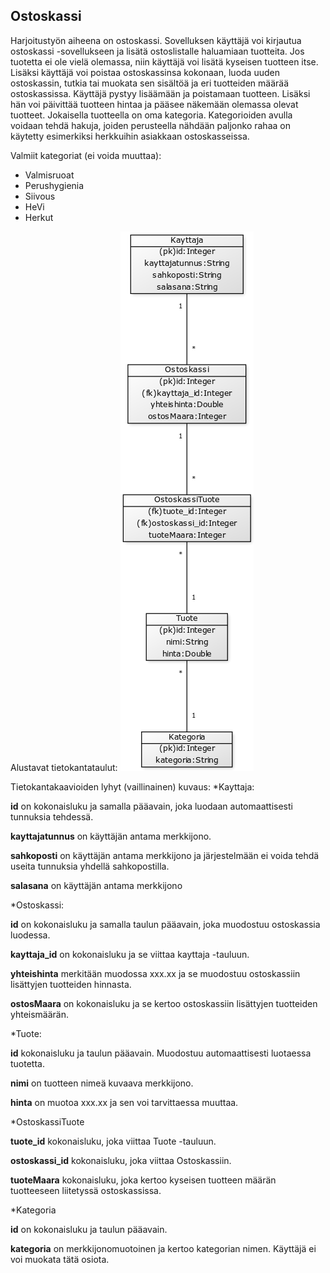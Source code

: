 ## Ostoskassi 
 Harjoitustyön aiheena on ostoskassi. Sovelluksen käyttäjä voi kirjautua
ostoskassi -sovellukseen ja lisätä ostoslistalle haluamiaan tuotteita. Jos 
tuotetta ei ole vielä olemassa, niin käyttäjä voi lisätä kyseisen tuotteen 
itse. Lisäksi käyttäjä voi poistaa ostoskassinsa kokonaan, luoda uuden 
ostoskassin, tutkia tai muokata sen sisältöä ja eri tuotteiden määrää ostoskassissa.
Käyttäjä pystyy lisäämään ja poistamaan tuotteen. 
Lisäksi hän voi päivittää tuotteen hintaa ja pääsee näkemään olemassa olevat tuotteet.
Jokaisella tuotteella on oma kategoria. Kategorioiden avulla voidaan 
tehdä hakuja, joiden perusteella nähdään paljonko rahaa on käytetty
esimerkiksi herkkuihin asiakkaan ostoskasseissa.

Valmiit kategoriat (ei voida muuttaa):
* Valmisruoat
* Perushygienia
* Siivous
* HeVi
* Herkut
 
Alustavat tietokantataulut:
![Tietokantataulu](db259843.png)

Tietokantakaavioiden lyhyt (vaillinainen) kuvaus:
*Kayttaja:

**id** on kokonaisluku ja samalla pääavain, joka luodaan automaattisesti tunnuksia tehdessä.

**kayttajatunnus** on käyttäjän antama merkkijono.

**sahkoposti** on käyttäjän antama merkkijono ja järjestelmään ei voida tehdä useita tunnuksia yhdellä sahkopostilla. 

**salasana** on käyttäjän antama merkkijono

*Ostoskassi:

**id** on kokonaisluku ja samalla taulun pääavain, joka muodostuu ostoskassia luodessa.

**kayttaja_id** on kokonaisluku ja se viittaa kayttaja -tauluun.

**yhteishinta** merkitään muodossa xxx.xx ja se muodostuu ostoskassiin lisättyjen tuotteiden hinnasta.

**ostosMaara** on kokonaisluku ja se kertoo ostoskassiin lisättyjen tuotteiden yhteismäärän.

*Tuote:

**id** kokonaisluku ja taulun pääavain. Muodostuu automaattisesti luotaessa tuotetta.

**nimi** on tuotteen nimeä kuvaava merkkijono.

**hinta** on muotoa xxx.xx ja sen voi tarvittaessa muuttaa.

*OstoskassiTuote

**tuote_id** kokonaisluku, joka viittaa Tuote -tauluun.

**ostoskassi_id** kokonaisluku, joka viittaa Ostoskassiin. 

**tuoteMaara** kokonaisluku, joka kertoo kyseisen tuotteen määrän tuotteeseen liitetyssä ostoskassissa.

*Kategoria

**id** on kokonaisluku ja taulun pääavain.

**kategoria** on merkkijonomuotoinen ja kertoo kategorian nimen. Käyttäjä ei voi muokata tätä osiota.
